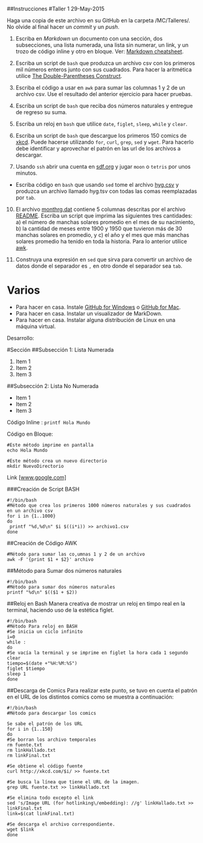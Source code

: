 ##Instrucciones
#Taller 1
29-May-2015

Haga una copia de este archivo en su GitHub en la carpeta /MC/Talleres/. No olvide al final hacer un *commit* y un *push*.

1. Escriba en *Markdown* un documento con una sección, dos subsecciones, una lista numerada, una lista sin numerar, un link, y un trozo de código inline y otro en bloque. Ver: [Markdown cheatsheet](https://github.com/adam-p/markdown-here/wiki/Markdown-Cheatsheet).

2. Escriba un script de `bash` que produzca un archivo csv con los primeros mil números enteros junto con sus cuadrados. Para hacer la aritmética utilice [The Double-Parentheses Construct](http://www.tldp.org/LDP/abs/html/dblparens.html).

3. Escriba el código a usar en `awk` para sumar las columnas 1 y 2 de un archivo csv. Use el resultado del anterior ejercicio para hacer pruebas.

4. Escriba un script de `bash` que reciba dos números naturales y entregue de regreso su suma.

7. Escriba un reloj en `bash` que utilice `date`, `figlet`, `sleep`, `while` y `clear`.
 
8. Escriba un script de `bash` que descargue los primeros 150 comics de [xkcd](http://xkcd.com/). Puede hacerse utilizando `for`, `curl`, `grep`, `sed` y `wget`. Para hacerlo debe identificar y aprovechar el patrón en las url de los archivos a descargar.

9. Usando `ssh` abrir una cuenta en [sdf.org](http://www.sdf.org) y jugar `moon` o `tetris` por unos minutos.
+ Escriba código en `bash` que usando `sed` tome el archivo [hyg.csv](https://raw.githubusercontent.com/ComputoCienciasUniandes/HerramientasComputacionales/master/Lectures/2015-10/LaTeX/hipparcoscat/hyg.csv) y produzca un archivo llamado hyg.tsv con todas las comas reemplazadas por `tab`.

10. El archivo [monthrg.dat](https://raw.githubusercontent.com/ComputoCienciasUniandes/MetodosComputacionalesDatos/master/hands_on/solar/monthrg.dat) contiene 5 columnas descritas por el archivo [README](https://github.com/ComputoCienciasUniandes/MetodosComputacionalesDatos/blob/master/hands_on/solar/README). Escriba un script que imprima las siguientes tres cantidades: a) el número de manchas solares promedio en el mes de su nacimiento, b) la cantidad de meses entre 1900 y 1950 que tuvieron más de 30 manchas solares en promedio, y c) el año y el mes que más manchas solares promedio ha tenido en toda la historia. Para lo anterior utilice [awk](http://www.staff.science.uu.nl/~oostr102/docs/nawk/nawkA4.pdf).

11. Construya una expresión en `sed` que sirva para convertir un archivo de datos donde el separador es  `,` en otro donde el separador sea `tab`. 



# Varios

+ Para hacer en casa. Instale [GitHub for Windows](https://windows.github.com/) o [GitHub for Mac](https://mac.github.com/).
+ Para hacer en casa. Instalar un visualizador de MarkDown.
+ Para hacer en casa. Instalar alguna distribución de Linux en una máquina virtual.

Desarrollo:

#Sección
##Subsección 1: Lista Numerada

1. Item 1
2. Item 2
3. Item 3

##Subsección 2: Lista No Numerada

* Item 1
* Item 2
* Item 3

Código Inline : `printf Hola Mundo`

Código en Bloque:
```
#Este método imprime en pantalla
echo Hola Mundo

#Este método crea un nuevo directorio
mkdir NuevoDirectorio
```
Link [www.google.com]

###Creación de Script BASH
```
#!/bin/bash
#Método que crea los primeros 1000 números naturales y sus cuadrados en un archivo csv
for i in {1..1000}
do
 printf "%d,%d\n" $i $((i*i)) >> archivo1.csv
done
```

##Creación de Código AWK
```
#Método para sumar las co,umnas 1 y 2 de un archivo
awk -F '{print $1 + $2}' archivo
```

##Método para Sumar dos números naturales
```
#!/bin/bash
#Método para sumar dos números naturales
printf "%d\n" $(($1 + $2))
```
##Reloj en Bash
Manera creativa de mostrar un reloj en timpo real en la terminal, haciendo uso de la estética figlet.
```
#!/bin/bash
#Método Para reloj en BASH
#Se inicia un ciclo infinito
i=0
while :
do
#Se vacía la terminal y se imprime en figlet la hora cada 1 segundo
clear
tiempo=$(date +"%H:%M:%S")
figlet $tiempo
sleep 1
done
```
##Descarga de Comics
Para realizar este punto, se tuvo en cuenta el patrón en el URL de los distintos comics como se muestra a continuación:
```
#!/bin/bash
#Método para descargar los comics

Se sabe el patrón de los URL
for i in {1..150}
do
#Se borran los archivo temporales
rm fuente.txt
rm linkHallado.txt
rm linkFinal.txt

#Se obtiene el código fuente
curl http://xkcd.com/$i/ >> fuente.txt

#Se busca la línea que tiene el URL de la imagen.
grep URL fuente.txt >> linkHallado.txt

#Se elimina todo excepto el link
sed 's/Image URL (for hotlinking\/embedding): //g' linkHallado.txt >> linkFinal.txt
link=$(cat linkFinal.txt)

#Se descarga el archivo correspondiente.
wget $link
done
```
